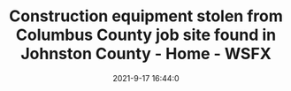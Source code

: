 ---
"title": "Construction equipment stolen from Columbus County job site found in Johnston County - Home - WSFX"
"date": "2021-9-17 16:44:0"
"feed_name": "GOOGLENEWSCONSTRUCTION"
"feed_website": "https://news.google.com/search?q=construction%2Bincident&hl=en-US&gl=US&ceid=US:en"
"feed_rss": "https://news.google.com/rss/search?q=construction%2Bincident&hl=en-US&gl=US&ceid=US:en"
"link": "https://foxwilmington.com/local-news/construction-equipment-stolen-from-columbus-county-job-site-found-in-johnston-county/"
"file": "_posts/2021-1-1-02d0b058d78876fd0520cc73ba7be4dfb6afbe92.md"
"accident": "0"
"drilling": "0"
"dead": "0"
"injured": "0"
---